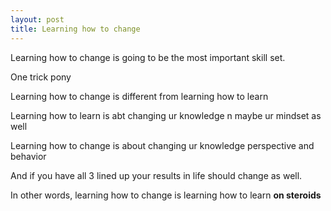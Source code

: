 ```yaml
---
layout: post
title: Learning how to change
---
```


Learning how to change is going to be the most important skill set.

One trick pony

Learning how to change is different from learning how to learn

Learning how to learn is abt changing ur knowledge n maybe ur mindset as well

Learning how to change is about changing ur knowledge perspective and behavior 

And if you have all 3 lined up your results in life should change as well.

In other words, learning how to change is learning how to learn **on steroids**

